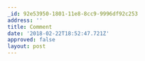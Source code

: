 ```yaml
---
_id: 92e53950-1801-11e8-8cc9-9996df92c253
address: ''
title: Comment
date: '2018-02-22T18:52:47.721Z'
approved: false
layout: post
---
```

 
